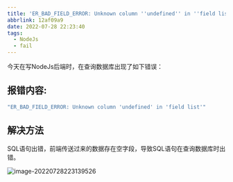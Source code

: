 ```yaml
---
title: 'ER_BAD_FIELD_ERROR: Unknown column ''undefined'' in ''field list'''
abbrlink: 12af09a9
date: 2022-07-28 22:23:40
tags:
  - NodeJs
  - fail
---
```


今天在写NodeJs后端时，在查询数据库出现了如下错误：

## 报错内容:

```javascript
"ER_BAD_FIELD_ERROR: Unknown column 'undefined' in 'field list'"
```



## 解决方法

SQL语句出错，前端传送过来的数据存在空字段，导致SQL语句在查询数据库时出错。

![image-20220728223139526](http://hikki.test.upcdn.net/2022/07/28-22:31:3939.png)


